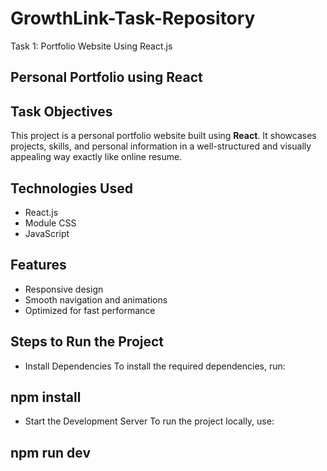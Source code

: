 # GrowthLink-Task-Repository
Task 1: Portfolio Website Using React.js

## Personal Portfolio using React

## Task Objectives
This project is a personal portfolio website built using **React**. It showcases projects, skills, and personal information in a well-structured and visually appealing way exactly like online resume.

## Technologies Used
- React.js
- Module CSS
- JavaScript

## Features
- Responsive design
- Smooth navigation and animations
- Optimized for fast performance

## Steps to Run the Project

- Install Dependencies
To install the required dependencies, run:
 ##  **npm install**
- Start the Development Server
To run the project locally, use:
##   **npm run dev**
  
